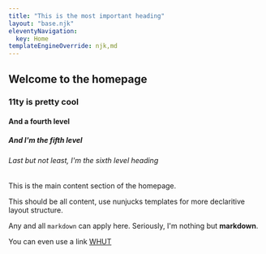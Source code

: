 ```yaml
---
title: "This is the most important heading"
layout: "base.njk"
eleventyNavigation:
  key: Home
templateEngineOverride: njk,md
---
```


## Welcome to the homepage

### 11ty is pretty cool

#### And a fourth level

##### And I'm the fifth level

###### Last but not least, I'm the sixth level heading

This is the main content section of the homepage.

This should be all content, use nunjucks templates for more declaritive layout structure.

Any and all `markdown` can apply here. Seriously, I'm nothing but **markdown**.

You can even use a link [WHUT](www.whut.com)
